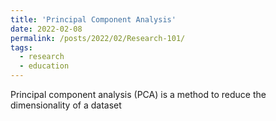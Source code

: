 ```yaml
---
title: 'Principal Component Analysis'
date: 2022-02-08
permalink: /posts/2022/02/Research-101/
tags:
  - research
  - education
---
```


Principal component analysis (PCA) is a method to reduce the dimensionality of a dataset
